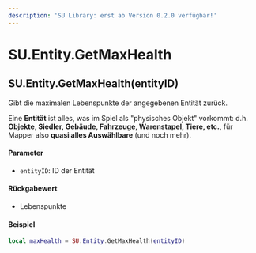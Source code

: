 ```yaml
---
description: 'SU Library: erst ab Version 0.2.0 verfügbar!'
---
```


# SU.Entity.GetMaxHealth

## SU.Entity.GetMaxHealth(entityID)

Gibt die maximalen Lebenspunkte der angegebenen Entität zurück.

Eine **Entität** ist alles, was im Spiel als "physisches Objekt" vorkommt: d.h. **Objekte, Siedler, Gebäude, Fahrzeuge, Warenstapel, Tiere, etc.**, für Mapper also **quasi alles Auswählbare** (und noch mehr).

#### Parameter

* `entityID`: ID der Entität

#### Rückgabewert

* Lebenspunkte

#### Beispiel

```lua
local maxHealth = SU.Entity.GetMaxHealth(entityID)
```

